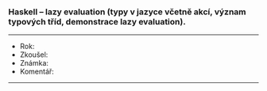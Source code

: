 ### Haskell – lazy evaluation (typy v jazyce včetně akcí, význam typových tříd, demonstrace lazy evaluation).

----------------------------------------

- Rok:
- Zkoušel:
- Známka:
- Komentář:

----------------------------------------
